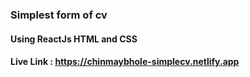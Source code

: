 ### Simplest form of cv 
#### Using ReactJs HTML and CSS
#### Live Link : https://chinmaybhole-simplecv.netlify.app 
